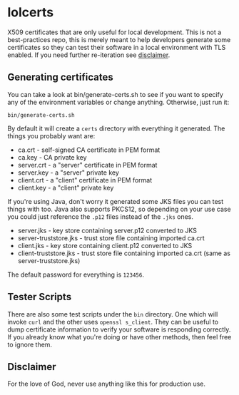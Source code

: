 # lolcerts
X509 certificates that are only useful for local development. This is not a best-practices repo, 
this is merely meant to help developers generate some certificates so they can test their software 
in a local environment with TLS enabled. If you need further re-iteration see [disclaimer](#Disclaimer).

## Generating certificates
You can take a look at bin/generate-certs.sh to see if you want to specify any of the environment variables 
or change anything. Otherwise, just run it:

```
bin/generate-certs.sh
```

By default it will create a `certs` directory with everything it generated. The things you probably want are:

* ca.crt - self-signed CA certificate in PEM format
* ca.key - CA private key
* server.crt - a "server" certificate in PEM format
* server.key - a "server" private key
* client.crt - a "client" certificate in PEM format
* client.key - a "client" private key

If you're using Java, don't worry it generated some JKS files you can test things with too. Java also supports PKCS12, 
so depending on your use case you could just reference the ```.p12``` files instead of the ```.jks``` ones.

* server.jks - key store containing server.p12 converted to JKS
* server-truststore.jks - trust store file containing imported ca.crt
* client.jks - key store containing client.p12 converted to JKS
* client-truststore.jks - trust store file containing imported ca.crt (same as server-truststore.jks)

The default password for everything is `123456`. 

## Tester Scripts
There are also some test scripts under the `bin` directory. One which will invoke `curl` and the other uses 
`openssl s_client`. They can be useful to dump certificate information to verify your software is responding 
correctly. If you already know what you're doing or have other methods, then feel free to ignore them.

## Disclaimer
For the love of God, never use anything like this for production use.
